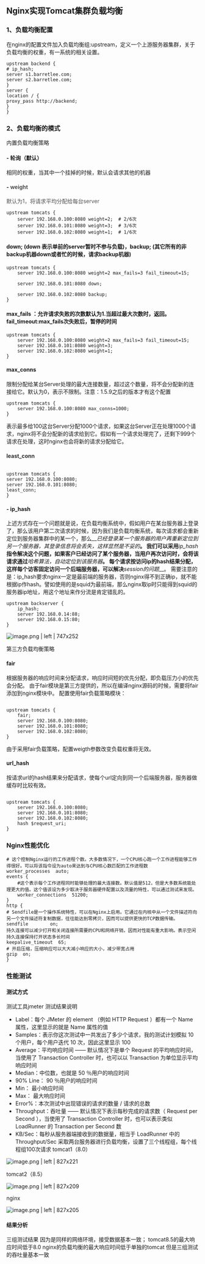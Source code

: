 ## Nginx实现Tomcat集群负载均衡
### 1、负载均衡配置

在nginx的配置文件加入负载均衡组:upstream，定义一个上游服务器集群，关于负载均衡的权重，有一系统的相关设置。

```plain
upstream backend {
# ip_hash;
server s1.barretlee.com;
server s2.barretlee.com;
}
server {
location / {
proxy_pass http://backend;
}
}
```
### 2、负载均衡的模式
内置负载均衡策略
#### - 轮询（默认）
相同的权重，当其中一个挂掉的时候，默认会请求其他的机器
#### - <span data-type="color" style="color:rgb(79, 79, 79)"><span data-type="background" style="background-color:rgb(255, 255, 255)">weight  </span></span>
<span data-type="color" style="color:rgb(79, 79, 79)"><span data-type="background" style="background-color:rgb(255, 255, 255)">默认为1，将请求平均分配给每台server</span></span>
```plain
upstream tomcats {
    server 192.168.0.100:8080 weight=2;  # 2/6次
    server 192.168.0.101:8080 weight=3;  # 3/6次
    server 192.168.0.102:8080 weight=1;  # 1/6次
```
#### down; (down 表示单前的server暂时不参与负载)，backup; (其它所有的非backup机器down或者忙的时候，请求backup机器)
```plain
upstream tomcats {
    server 192.168.0.100:8080 weight=2 max_fails=3 fail_timeout=15;

    server 192.168.0.101:8080 down;

    server 192.168.0.102:8080 backup;
}
```
#### max\_fails ：允许请求失败的次数默认为1.当超过最大次数时，返回。fail\_timeout:max\_fails次失败后，暂停的时间
```plain
upstream tomcats {
    server 192.168.0.100:8080 weight=2 max_fails=3 fail_timeout=15;
    server 192.168.0.101:8080 weight=3;
    server 192.168.0.102:8080 weight=1;
}
```
#### max\_conns 
限制分配给某台Server处理的最大连接数量，超过这个数量，将不会分配新的连接给它。默认为0，表示不限制。注意：1.5.9之后的版本才有这个配置

```plain
upstream tomcats {
    server 192.168.0.100:8080 max_conns=1000;
}
```

表示最多给100这台Server分配1000个请求，如果这台Server正在处理1000个请求，nginx将不会分配新的请求给到它。假如有一个请求处理完了，还剩下999个请求在处理，这时nginx也会将新的请求分配给它。
#### <span data-type="color" style="color:rgb(47, 47, 47)"><span data-type="background" style="background-color:rgb(255, 255, 255)">least_conn</span></span>
```plain

upstream tomcats {
server 192.168.0.100:8080;
server 192.168.0.101:8080;
least_conn;
}

```

#### - ip\_hash
上述方式存在一个问题就是说，在负载均衡系统中，假如用户在某台服务器上登录了，那么该用户第二次请求的时候，因为我们是负载均衡系统，每次请求都会重新定位到服务器集群中的某一个，那么__*已经登录某一个服务器的用户再重新定位到另一个服务器，其登录信息将会丢失，这样显然是不妥的*__。
我们可以采用__*ip\_hash*__指令解决这个问题，如果客户已经访问了某个服务器，当用户再次访问时，会将该请求通过__*哈希算法，自动定位到该服务器*__。
每个请求按访问ip的hash结果分配，这样每个访客固定访问一个后端服务器，可以解决__*session的问题*__。
需要注意的是：ip\_hash要求nginx一定是最前端的服务器，否则nginx得不到正确ip，就不能根据ip作hash。譬如使用的是squid为最前端，那么nginx取ip时只能得到squid的服务器ip地址，用这个地址来作分流是肯定错乱的。

```
upstream backserver {
    ip_hash;
    server 192.168.0.14:88;
    server 192.168.0.15:80;
}
```



![image.png | left | 747x252](https://cdn.nlark.com/yuque/0/2019/png/84598/1550124302648-12930b2f-2758-4635-adfd-d12a80fddb9a.png "")



第三方负载均衡策略
#### fair
根据服务器的响应时间来分配请求，响应时间短的优先分配，即负载压力小的优先会分配。
由于fair模块是第三方提供的，所以在编译nginx源码的时候，需要将fair添加到nginx模块中。
配置使用fair负载策略模块：
```plain

upstream tomcats {
    fair;
    server 192.168.0.100:8080;
    server 192.168.0.101:8080;
    server 192.168.0.102:8080;
}
```

由于采用fair负载策略，配置weigth参数改变负载权重将无效。
#### url\_hash
按请求url的hash结果来分配请求，使每个url定向到同一个后端服务器，服务器做缓存时比较有效。
```plain

upstream tomcats {
    server 192.168.0.100:8080;
    server 192.168.0.101:8080;
    server 192.168.0.102:8080;
    hash $request_uri;
}

```
### Nginx性能优化
```plain
# 这个控制Nginx运行的工作进程个数。大多数情况下，一个CPU核心跑一个工作进程能够工作得很好。可以将该指令设为auto来达到与CPU核心数匹配的工作进程数
worker_processes  auto;
events {
    #这个表示每个工作进程同时能够处理的最大连接数。默认值是512，但是大多数系统能处理更大的值。这个值该设为多少取决于服务器硬件配置以及流量的特性，可以通过测试来发现。
    worker_connections  51200;
}
http {
# Sendfile是一个操作系统特性，可以在Nginx上启用。它通过在内核中从一个文件描述符向另一个文件描述符复制数据，往往能达到零拷贝，因而可以提供更快的TCP数据传输。
sendfile        on;
持久连接可以减少打开和关闭连接所需要的CPU和网络开销，因而对性能有重大影响。表示空闲持久连接保持打开状态多长时间
keepalive_timeout  65;
# 开启压缩，压缩响应可以大大减小响应的大小，减少带宽占用
gzip  on;
}
```

### 性能测试

#### 测试方式

测试工具jmeter
测试结果说明

* Label：每个 JMeter 的 element （例如 HTTP Request ）都有一个 Name 属性，这里显示的就是 Name 属性的值
* Samples：表示你这次测试中一共发出了多少个请求，我的测试计划模拟 10 个用户，每个用户迭代 10 次，因此这里显示 100
* Average：平均响应时间 —— 默认情况下是单个 Request 的平均响应时间，当使用了 Transaction Controller 时，也可以以 Transaction 为单位显示平均响应时间
* Median：中位数，也就是 50 ％用户的响应时间
* 90% Line： 90 ％用户的响应时间
* Min： 最小响应时间
* Max： 最大响应时间
* Error%：本次测试中出现错误的请求的数量 / 请求的总数
* Throughput：吞吐量 —— 默认情况下表示每秒完成的请求数（ Request per Second ），当使用了 Transaction Controller 时，也可以表示类似 LoadRunner 的 Transaction per Second 数
* KB/Sec：每秒从服务器端接收到的数据量，相当于 LoadRunner 中的 Throughput/Sec
  采取两台服务器进行负载均衡，设置了三个线程组，每个线程组100次请求
  tomcat1（8.0）



![image.png | left | 827x221](https://cdn.nlark.com/yuque/0/2019/png/84598/1546783614412-b07aca4f-3639-46ba-8ba0-d14178c38574.png "")


tomcat2（8.5）


![image.png | left | 827x209](https://cdn.nlark.com/yuque/0/2019/png/84598/1546783640108-f13d747c-a3aa-4dd1-9473-0bf859ef9dca.png "")


nginx


![image.png | left | 827x205](https://cdn.nlark.com/yuque/0/2019/png/84598/1546783683698-316466c2-35d6-4423-9ed8-150dd0018a9f.png "")

#### 结果分析

三组测试结果 因为是同样的网络环境，接受数据基本一致；
tomcat8.5的最大响应时间低于8.0
nginx的负载均衡的最大响应时间低于单独的tomcat
但是三组测试的吞吐量基本一致